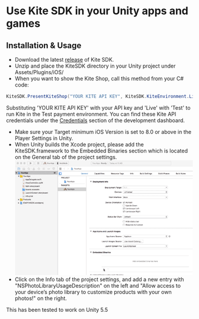 # Use Kite SDK in your Unity apps and games

## Installation & Usage

 - Download the latest [release](https://github.com/OceanLabs/iOS-Print-SDK/releases/latest) of Kite SDK.
 - Unzip and place the KiteSDK directory in your Unity project under Assets/Plugins/iOS/
 - When you want to show the Kite Shop, call this method from your C# code:
 ```cs
 KiteSDK.PresentKiteShop("YOUR KITE API KEY", KiteSDK.KiteEnvironment.Live);
 ```
 Substituting 'YOUR KITE API KEY' with your API key and 'Live' with 'Test' to run Kite in the Test payment environment. You can find these Kite API credentials under the [Credentials](https://www.kite.ly/accounts/credentials/) section of the development dashboard.
 - Make sure your Target minimum iOS Version is set to 8.0 or above in the Player Settings in Unity.
 - When Unity builds the Xcode project, please add the KiteSDK.framework to the Embedded Binaries section which is located on the General tab of the project settings.
![Add Kite.framework to Embedded Binaries ](add_framework.gif)
- Click on the Info tab of the project settings, and add a new entry with "NSPhotoLibraryUsageDescription" on the left and "Allow access to your device’s photo library to customize products with your own photos!" on the right.

This has been tested to work on Unity 5.5
